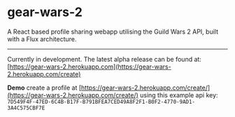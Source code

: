 # gear-wars-2
A React based profile sharing webapp utilising the Guild Wars 2 API, built with a Flux architecture.

----

Currently in development. The latest alpha release can be found at: [https://gear-wars-2.herokuapp.com](https://gear-wars-2.herokuapp.com/create)

**Demo** create a profile at [https://gear-wars-2.herokuapp.com/create/](https://gear-wars-2.herokuapp.com/create/)
using this example api key:
`7D549F4F-47ED-6C4B-B17F-B791BFEA7CED49A8F2F1-B0F2-4770-9AD1-3A4C575CBF7E`

